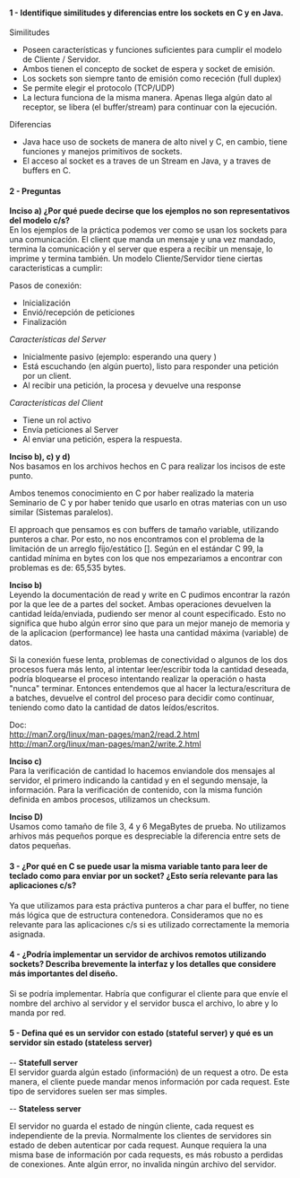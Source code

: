 #### 1 - Identifique similitudes y diferencias entre los sockets en C y en Java.

Similitudes

* Poseen características y funciones suficientes para cumplir el modelo de Cliente / Servidor.
* Ambos tienen el concepto de socket de espera y socket de emisión.
* Los sockets son siempre tanto de emisión como receción (full duplex)
* Se permite elegir el protocolo (TCP/UDP)
* La lectura funciona de la misma manera. Apenas llega algún dato al receptor, se libera (el buffer/stream) para continuar con la ejecución.


Diferencias

* Java hace uso de sockets de manera de alto nivel y C, en cambio, tiene funciones y manejos primitivos de sockets.
* El acceso al socket es a traves de un Stream en Java, y a traves de buffers en C.


#### 2 - Preguntas

**Inciso a) ¿Por qué puede decirse que los ejemplos no son representativos del modelo c/s?**  
En los ejemplos de la práctica podemos ver como se usan los sockets para una comunicación. El client que manda un mensaje y una vez mandado, termina la comunicación y el server que espera a recibir un mensaje, lo imprime y termina también.
Un modelo Cliente/Servidor tiene ciertas caracteristicas a cumplir:

Pasos de conexión:
  * Inicialización
  * Envió/recepción de peticiones
  * Finalización

_Características del Server_
  * Inicialmente pasivo (ejemplo: esperando una query )
  * Está escuchando (en algún puerto), listo para responder una petición por un client.
  * Al recibir una petición, la procesa y devuelve una response

_Características del Client_
  * Tiene un rol activo
  * Envía peticiones al Server
  * Al enviar una petición, espera la respuesta.

**Inciso b), c) y d)**  
Nos basamos en los archivos hechos en C para realizar los incisos de este punto.

Ambos tenemos conocimiento en C por haber realizado la materia Seminario de C y por haber tenido que usarlo en otras materias con un uso similar (Sistemas paralelos).

El approach que pensamos es con buffers de tamaño variable, utilizando punteros a char. Por esto, no nos encontramos con el problema de la limitación de un arreglo fijo/estático []. Según en el estándar C 99, la cantidad mínima en bytes con los que nos empezariamos a encontrar con problemas es de: 65,535 bytes.

**Inciso b)**  
Leyendo la documentación de read y write en C pudimos encontrar la razón por la que lee de a partes del socket.
Ambas operaciones devuelven la cantidad leída/enviada, pudiendo ser  menor al count especificado. Esto no significa que hubo algún error sino que para un mejor manejo de memoria y de la aplicacion (performance) lee hasta una cantidad máxima (variable) de datos.  

Si la conexión fuese lenta, problemas de conectividad o algunos de los dos procesos fuera más lento, al intentar leer/escribir toda la cantidad deseada, podría bloquearse el proceso intentando realizar la operación o hasta "nunca" terminar. Entonces entendemos que al hacer la lectura/escritura de a batches, devuelve el control del proceso para decidir como continuar, teniendo como dato la cantidad de datos leídos/escritos.

Doc:  
  http://man7.org/linux/man-pages/man2/read.2.html  
  http://man7.org/linux/man-pages/man2/write.2.html

**Inciso c)**  
Para la verificación de cantidad lo hacemos enviandole dos mensajes al servidor, el primero indicando la cantidad y en el segundo mensaje, la información.
Para la verificación de contenido, con la misma función definida en ambos procesos, utilizamos un checksum.

**Inciso D)**  
Usamos como tamaño de file 3, 4 y 6 MegaBytes de prueba. No utilizamos arhivos más pequeños porque es despreciable la diferencia entre sets de datos pequeñas.


#### 3 - ¿Por qué en C se puede usar la misma variable tanto para leer de teclado como para enviar por un socket? ¿Esto sería relevante para las aplicaciones c/s?
Ya que utilizamos para esta práctiva punteros a char para el buffer, no tiene más lógica que de estructura contenedora.
Consideramos que no es relevante para las aplicaciones c/s si es utilizado correctamente la memoria asignada.


#### 4 - ¿Podría implementar un servidor de archivos remotos utilizando sockets? Describa brevemente la interfaz y los detalles que considere más importantes del diseño.
Si se podría implementar.
Habría que configurar el cliente para que envíe el nombre del archivo al servidor y el servidor busca el archivo, lo abre y lo manda por red.



#### 5 - Defina qué es un servidor con estado (stateful server) y qué es un servidor sin estado (stateless server)  

-- **Statefull server**  
El servidor guarda algún estado (información) de un request a otro. De esta manera, el cliente puede mandar menos información por cada request. Este tipo de servidores suelen ser mas simples.

-- **Stateless server**  

El servidor no guarda el estado de ningún cliente, cada request es independiente de la previa. Normalmente los clientes de servidores sin estado de deben autenticar por cada request. Aunque requiera la una misma base de información por cada requests, es más robusto a perdidas de conexiones. Ante algún error, no invalida ningún archivo del servidor.
